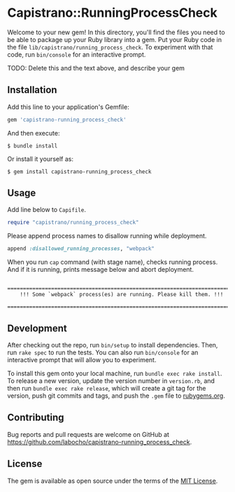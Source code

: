 # Capistrano::RunningProcessCheck

Welcome to your new gem! In this directory, you'll find the files you need to be able to package up your Ruby library into a gem. Put your Ruby code in the file `lib/capistrano/running_process_check`. To experiment with that code, run `bin/console` for an interactive prompt.

TODO: Delete this and the text above, and describe your gem

## Installation

Add this line to your application's Gemfile:

```ruby
gem 'capistrano-running_process_check'
```

And then execute:

    $ bundle install

Or install it yourself as:

    $ gem install capistrano-running_process_check

## Usage


Add line below to `Capifile`.

```ruby
require "capistrano/running_process_check"
```

Please append process names to disallow running while deployment.

```ruby
append :disallowed_running_processes, "webpack"
```

When you run `cap` command (with stage name), checks running process. And if it is running, prints message below and abort deployment.

        ================================================================================
        !!! Some `webpack` process(es) are running. Please kill them. !!!
        ================================================================================


## Development

After checking out the repo, run `bin/setup` to install dependencies. Then, run `rake spec` to run the tests. You can also run `bin/console` for an interactive prompt that will allow you to experiment.

To install this gem onto your local machine, run `bundle exec rake install`. To release a new version, update the version number in `version.rb`, and then run `bundle exec rake release`, which will create a git tag for the version, push git commits and tags, and push the `.gem` file to [rubygems.org](https://rubygems.org).

## Contributing

Bug reports and pull requests are welcome on GitHub at https://github.com/labocho/capistrano-running_process_check.


## License

The gem is available as open source under the terms of the [MIT License](https://opensource.org/licenses/MIT).
